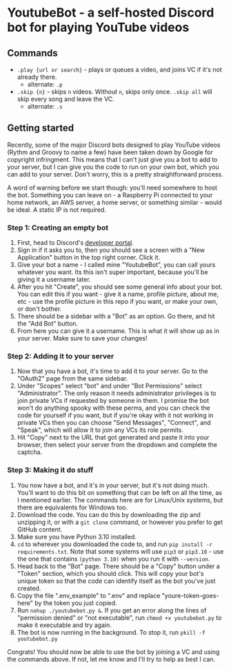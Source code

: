 # YoutubeBot - a self-hosted Discord bot for playing YouTube videos
## Commands
- `.play {url or search}` - plays or queues a video, and joins VC if it's not already there.
    - alternate: `.p`
- `.skip {n}` - skips `n` videos. Without `n`, skips only once. `.skip all` will skip every song and leave the VC.
    - alternate: `.s`

## Getting started
Recently, some of the major Discord bots designed to play YouTube videos (Rythm and Groovy to name a few) have been taken down by Google for copyright infringment. This means that I can't just give you a bot to add to your server, but I can give you the code to run on your own bot, which you can add to your server. Don't worry, this is a pretty straightforward process.

A word of warning before we start though: you'll need somewhere to host the bot. Something you can leave on - a Raspberry Pi connected to your home network, an AWS server, a home server, or something similar - would be ideal. A static IP is not required.

### Step 1: Creating an empty bot
1. First, head to Discord's [developer portal](https://discord.com/developers/applications).
2. Sign in if it asks you to, then you should see a screen with a "New Application" button in the top right corner. Click it.
3. Give your bot a name - I called mine "YoutubeBot", you can call yours whatever you want. Its this isn't super important, because you'll be giving it a username later.
4. After you hit "Create", you should see some general info about your bot. You can edit this if you want - give it a name, profile picture, about me, etc - use the profile picture in this repo if you want, or make your own, or don't bother.
5. There should be a sidebar with a "Bot" as an option. Go there, and hit the "Add Bot" button.
6. From here you can give it a username. This is what it will show up as in your server. Make sure to save your changes!

### Step 2: Adding it to your server
1. Now that you have a bot, it's time to add it to your server. Go to the "OAuth2" page from the same sidebar.
2. Under "Scopes" select "bot" and under "Bot Permissions" select "Administrator". The only reason it needs administrator privileges is to join private VCs if requested by someone in them. I promise the bot won't do anything spooky with these perms, and you can check the code for yourself if you want, but if you're okay with it not working in private VCs then you can choose "Send Messages", "Connect", and "Speak", which will allow it to join any VCs its role permits.
3. Hit "Copy" next to the URL that got generated and paste it into your browser, then select your server from the dropdown and complete the captcha.

### Step 3: Making it do stuff
1. You now have a bot, and it's in your server, but it's not doing much. You'll want to do this bit on something that can be left on all the time, as I mentioned earlier. The commands here are for Linux/Unix systems, but there are equivalents for Windows too.
2. Download the code. You can do this by downloading the zip and unzipping it, or with a `git clone` command, or however you prefer to get GitHub content.
3. Make sure you have Python 3.10 installed.
4. `cd` to wherever you downloaded the code to, and run `pip install -r requirements.txt`. Note that some systems will use `pip3` or `pip3.10` - use the one that contains `(python 3.10)` when you run it with `--version`.
5. Head back to the "Bot" page. There should be a "Copy" button under a "Token" section, which you should click. This will copy your bot's unique token so that the code can identify itself as the bot you've just created.
6. Copy the file ".env_example" to ".env" and replace "youre-token-goes-here" by the token you just copied.
7. Run `nohup ./youtubebot.py &`. If you get an error along the lines of "permission denied" or "not executable", run `chmod +x youtubebot.py` to make it executable and try again.
8. The bot is now running in the background. To stop it, run `pkill -f youtubebot.py`

Congrats! You should now be able to use the bot by joining a VC and using the commands above. If not, let me know and I'll try to help as best I can.
